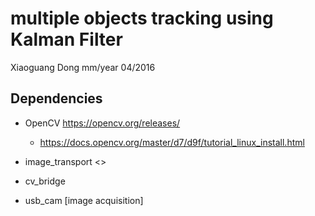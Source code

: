 # multiple objects tracking using Kalman Filter
Xiaoguang Dong mm/year 04/2016

## Dependencies
* OpenCV <https://opencv.org/releases/>
	* https://docs.opencv.org/master/d7/d9f/tutorial_linux_install.html

* image_transport <>
* cv_bridge
* usb_cam [image acquisition]
